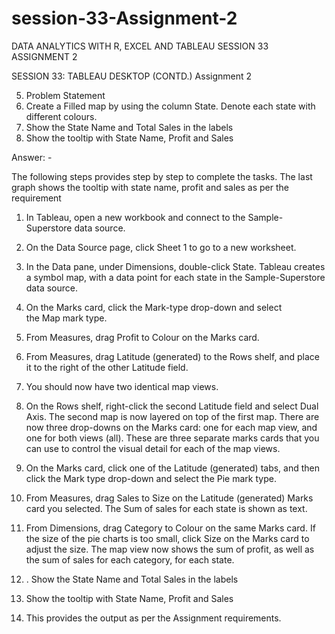 # session-33-Assignment-2
DATA ANALYTICS WITH R, EXCEL AND TABLEAU SESSION 33 ASSIGNMENT 2

SESSION 33: TABLEAU DESKTOP (CONTD.)
Assignment 2



5. Problem Statement 
1. Create a Filled map by using the column State. Denote each state with different colours. 
2. Show the State Name and Total Sales in the labels 
3. Show the tooltip with State Name, Profit and Sales 

Answer: -

The following steps provides step by step to complete the tasks. The last graph shows the tooltip with state name, profit and sales as per the requirement
1. In Tableau, open a new workbook and connect to the Sample-Superstore data source.
2. On the Data Source page, click Sheet 1 to go to a new worksheet.
3. In the Data pane, under Dimensions, double-click State.
Tableau creates a symbol map, with a data point for each state in the Sample-Superstore data source.
4. On the Marks card, click the Mark-type drop-down and select the Map mark type.

5. From Measures, drag Profit to Colour on the Marks card.
6. From Measures, drag Latitude (generated) to the Rows shelf, and place it to the right of the other Latitude field.
6. You should now have two identical map views.
7. On the Rows shelf, right-click the second Latitude field and select Dual Axis.
The second map is now layered on top of the first map. There are now three drop-downs on the Marks card: 
one for each map view, and one for both views (all).
 These are three separate marks cards that you can use to control the visual detail for each of the map views.
8. On the Marks card, click one of the Latitude (generated) tabs, and then click the Mark type drop-down and select the Pie mark type.
9. From Measures, drag Sales to Size on the Latitude (generated) Marks card you selected.
The Sum of sales for each state is shown as text.
10. From Dimensions, drag Category to Colour on the same Marks card.
If the size of the pie charts is too small, click Size on the Marks card to adjust the size.
The map view now shows the sum of profit, as well as the sum of sales for each category, for each state.
11. . Show the State Name and Total Sales in the labels 
12.  Show the tooltip with State Name, Profit and Sales 
13. This provides the output as per the Assignment requirements.

